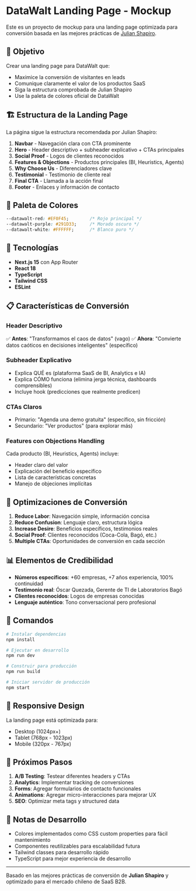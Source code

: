 # DataWalt Landing Page - Mockup

Este es un proyecto de mockup para una landing page optimizada para conversión basada en las mejores prácticas de [Julian Shapiro](https://www.julian.com/guide/startup/landing-pages).

## 🎯 Objetivo

Crear una landing page para DataWalt que:
- Maximice la conversión de visitantes en leads
- Comunique claramente el valor de los productos SaaS
- Siga la estructura comprobada de Julian Shapiro
- Use la paleta de colores oficial de DataWalt

## 🏗️ Estructura de la Landing Page

La página sigue la estructura recomendada por Julian Shapiro:

1. **Navbar** - Navegación clara con CTA prominente
2. **Hero** - Header descriptivo + subheader explicativo + CTAs principales
3. **Social Proof** - Logos de clientes reconocidos
4. **Features & Objections** - Productos principales (BI, Heuristics, Agents)
5. **Why Choose Us** - Diferenciadores clave
6. **Testimonial** - Testimonio de cliente real
7. **Final CTA** - Llamada a la acción final
8. **Footer** - Enlaces y información de contacto

## 🎨 Paleta de Colores

```css
--datawalt-red: #EF0F45;        /* Rojo principal */
--datawalt-purple: #291D33;     /* Morado oscuro */
--datawalt-white: #FFFFFF;      /* Blanco puro */
```

## 🚀 Tecnologías

- **Next.js 15** con App Router
- **React 18**
- **TypeScript**
- **Tailwind CSS**
- **ESLint**

## 📋 Características de Conversión

### Header Descriptivo
✅ **Antes**: "Transformamos el caos de datos" (vago)
✅ **Ahora**: "Convierte datos caóticos en decisiones inteligentes" (específico)

### Subheader Explicativo
- Explica QUÉ es (plataforma SaaS de BI, Analytics e IA)
- Explica CÓMO funciona (elimina jerga técnica, dashboards comprensibles)
- Incluye hook (predicciones que realmente predicen)

### CTAs Claros
- Primario: "Agenda una demo gratuita" (específico, sin fricción)
- Secundario: "Ver productos" (para explorar más)

### Features con Objections Handling
Cada producto (BI, Heuristics, Agents) incluye:
- Header claro del valor
- Explicación del beneficio específico
- Lista de características concretas
- Manejo de objeciones implícitas

## 🎯 Optimizaciones de Conversión

1. **Reduce Labor**: Navegación simple, información concisa
2. **Reduce Confusion**: Lenguaje claro, estructura lógica
3. **Increase Desire**: Beneficios específicos, testimonios reales
4. **Social Proof**: Clientes reconocidos (Coca-Cola, Bagó, etc.)
5. **Multiple CTAs**: Oportunidades de conversión en cada sección

## 📊 Elementos de Credibilidad

- **Números específicos**: +60 empresas, +7 años experiencia, 100% continuidad
- **Testimonio real**: Óscar Quezada, Gerente de TI de Laboratorios Bagó
- **Clientes reconocidos**: Logos de empresas conocidas
- **Lenguaje auténtico**: Tono conversacional pero profesional

## 🚀 Comandos

```bash
# Instalar dependencias
npm install

# Ejecutar en desarrollo
npm run dev

# Construir para producción
npm run build

# Iniciar servidor de producción
npm start
```

## 📱 Responsive Design

La landing page está optimizada para:
- Desktop (1024px+)
- Tablet (768px - 1023px)
- Mobile (320px - 767px)

## 🔄 Próximos Pasos

1. **A/B Testing**: Testear diferentes headers y CTAs
2. **Analytics**: Implementar tracking de conversiones
3. **Forms**: Agregar formularios de contacto funcionales
4. **Animations**: Agregar micro-interacciones para mejorar UX
5. **SEO**: Optimizar meta tags y structured data

## 📝 Notas de Desarrollo

- Colores implementados como CSS custom properties para fácil mantenimiento
- Componentes reutilizables para escalabilidad futura
- Tailwind classes para desarrollo rápido
- TypeScript para mejor experiencia de desarrollo

---

Basado en las mejores prácticas de conversión de **Julian Shapiro** y optimizado para el mercado chileno de SaaS B2B.